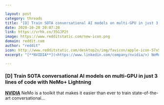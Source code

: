 ```yaml
---

layout: post
category: threads
title: "[D] Train SOTA conversational AI models on multi-GPU in just 3 lines of code with NeMo+ Lightning"
date: 2020-10-28 20:07:28
link: https://vrhk.co/35GJP2t
image: https://www.redditstatic.com/new-icon.png
domain: reddit.com
author: "reddit"
icon: http://www.redditstatic.com/desktop2x/img/favicon/apple-icon-57x57.png
excerpt: "[**NVIDIA**](<https://www.linkedin.com/company/nvidia/>) NeMo is a toolkit that makes it easier than ever to train state-of-the-art conversational..."

---
```


### [D] Train SOTA conversational AI models on multi-GPU in just 3 lines of code with NeMo+ Lightning

[**NVIDIA**](<https://www.linkedin.com/company/nvidia/>) NeMo is a toolkit that makes it easier than ever to train state-of-the-art conversational...